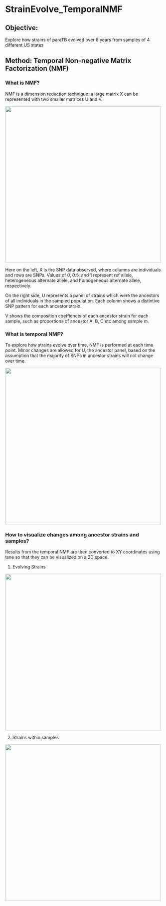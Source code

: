 # StrainEvolve_TemporalNMF

## Objective:
Explore how strains of paraTB evolved over 6 years from samples of 4 different US states 

## Method: Temporal Non-negative Matrix Factorization (NMF)
### What is NMF?

NMF is a dimension reduction technique: a large matrix X can be represented with two smaller matrices U and V. 

<p float="left">
<img src="https://github.com/YYW-UMN/StrainEvolve_TemporalNMF/blob/master/NMF.png" width="500" />
</p>

Here on the left, X is the SNP data observed, where columns are individuals and rows are SNPs. Values of 0, 0.5, and 1 represent ref allele, heterogeneous alternate allele, and homogeneous alternate allele, respectively. 

On the right side, U represents a panel of strains which were the ancestors of all individuals in the sampled population. Each column shows a distintive SNP pattern for each ancestor strain. 

V shows the composition coeffiencts of each ancestor strain for each sample, such as proportions of ancestor A, B, C etc among sample m. 

### What is temporal NMF?
To explore how strains evolve over time, NMF is performed at each time point. Minor changes are allowed for U, the ancestor panel, based on the assumption that the majority of SNPs in ancestor strains will not change over time. 

<p float="left">
<img src="https://github.com/YYW-UMN/StrainEvolve_TemporalNMF/blob/master/TemporalNMF.png" width="500" />
</p>

### How to visualize changes among ancestor strains and samples?
Results from the temporal NMF are then converted to XY coordinates using tsne so that they can be visualized on a 2D space.
1. Evolving Strains
<p float="left">
<img src="https://github.com/YYW-UMN/Workflow_WGStoStrains/blob/master/Figures/templateStrainsCompressed.png" width="500" />
</p>

2. Strains within samples
<p float="left">
<img src="https://github.com/YYW-UMN/Workflow_WGStoStrains/blob/master/Figures/tMixtures_compressed.png" width="500" />
</p>




